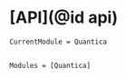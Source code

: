 # [API](@id api)
```@meta
CurrentModule = Quantica
```

```@index
```

```@autodocs
Modules = [Quantica]
```